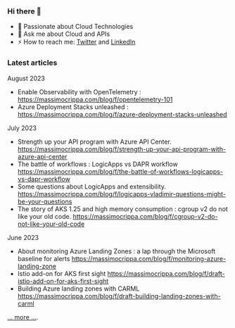 ### Hi there 👋

- 🌱 Passionate about Cloud Technologies
- 💬 Ask me about Cloud and APIs
- ⚡ How to reach me:  [Twitter](https://twitter.com/mas_que_crippa) and  [LinkedIn](https://www.linkedin.com/in/massimocrippa/)

### Latest articles

August 2023
- Enable Observability with OpenTelemetry : https://massimocrippa.com/blog/f/opentelemetry-101
- Azure Deployment Stacks unleashed : https://massimocrippa.com/blog/f/azure-deployment-stacks-unleashed

July 2023
- Strength up your API program with Azure API Center. https://massimocrippa.com/blog/f/strength-up-your-api-program-with-azure-api-center
- The battle of workflows : LogicApps vs DAPR workflow https://massimocrippa.com/blog/f/the-battle-of-workflows-logicapps-vs-dapr-workflow
- Some questions about LogicApps and extensibility. https://massimocrippa.com/blog/f/logicapps-vladimir-questions-might-be-your-questions
- The story of AKS 1.25 and high memory consumption : cgroup v2 do not like your old code. https://massimocrippa.com/blog/f/cgroup-v2-do-not-like-your-old-code

June 2023
- About monitoring Azure Landing Zones : a lap through the Microsoft baseline for alerts https://massimocrippa.com/blog/f/monitoring-azure-landing-zone
- Istio add-on for AKS first sight https://massimocrippa.com/blog/f/draft-istio-add-on-for-aks-first-sight
- Building Azure landing zones with CARML https://massimocrippa.com/blog/f/draft-building-landing-zones-with-carml

[... more ...](https://massimocrippa.com/blog).

<!--
**MassimoC/MassimoC** is a ✨ _special_ ✨ repository because its `README.md` (this file) appears on your GitHub profile.

Here are some ideas to get you started:

- 🔭 I’m currently working on ...
- 🌱 I’m currently learning ...
- 👯 I’m looking to collaborate on ...
- 🤔 I’m looking for help with ...
- 💬 Ask me about ...
- 📫 How to reach me: ...
- 😄 Pronouns: ...
- ⚡ Fun fact: ...
-->
